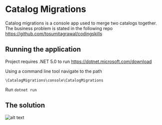 # Catalog Migrations

Catalog migrations is a console app used to merge two catalogs together. The business problem is stated in the following repo https://github.com/tosumitagrawal/codingskills 

## Running the application

Project requires .NET 5.0 to run 
https://dotnet.microsoft.com/download

Using a command line tool navigate to the path
```
\CatalogMigrations\console\CatalogMigrations 
```
Run `dotnet run`

## The solution
![alt text](https://drive.google.com/uc?id=1EIg0OEIx1jz1414gqlHZ0yrxFuLtqRsO/view?usp=sharing)


